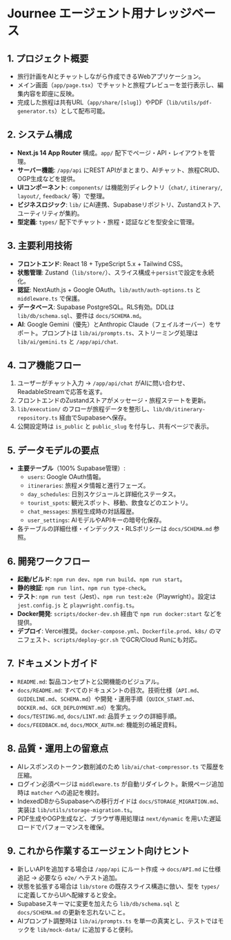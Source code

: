 # Journee エージェント用ナレッジベース

## 1. プロジェクト概要
- 旅行計画をAIとチャットしながら作成できるWebアプリケーション。
- メイン画面（`app/page.tsx`）でチャットと旅程プレビューを並行表示し、編集内容を即座に反映。
- 完成した旅程は共有URL（`app/share/[slug]`）やPDF（`lib/utils/pdf-generator.ts`）として配布可能。

## 2. システム構成
- **Next.js 14 App Router** 構成。`app/` 配下でページ・API・レイアウトを管理。
- **サーバー機能**: `/app/api` にREST APIがまとまり、AIチャット、旅程CRUD、OGP生成などを提供。
- **UIコンポーネント**: `components/` は機能別ディレクトリ（`chat/`, `itinerary/`, `layout/`, `feedback/` 等）で整理。
- **ビジネスロジック**: `lib/` にAI連携、Supabaseリポジトリ、Zustandストア、ユーティリティが集約。
- **型定義**: `types/` 配下でチャット・旅程・認証などを型安全に管理。

## 3. 主要利用技術
- **フロントエンド**: React 18 + TypeScript 5.x + Tailwind CSS。
- **状態管理**: Zustand（`lib/store/`）、スライス構成＋`persist`で設定を永続化。
- **認証**: NextAuth.js + Google OAuth。`lib/auth/auth-options.ts` と `middleware.ts` で保護。
- **データベース**: Supabase PostgreSQL。RLS有効。DDLは `lib/db/schema.sql`、要件は `docs/SCHEMA.md`。
- **AI**: Google Gemini（優先）とAnthropic Claude（フェイルオーバー）をサポート。プロンプトは `lib/ai/prompts.ts`、ストリーミング処理は `lib/ai/gemini.ts` と `/app/api/chat`.

## 4. コア機能フロー
1. ユーザーがチャット入力 → `/app/api/chat` がAIに問い合わせ、ReadableStreamで応答を返す。
2. フロントエンドのZustandストアがメッセージ・旅程ステートを更新。
3. `lib/execution/` のフローが旅程データを整形し、`lib/db/itinerary-repository.ts` 経由でSupabaseへ保存。
4. 公開設定時は `is_public` と `public_slug` を付与し、共有ページで表示。

## 5. データモデルの要点
- **主要テーブル**（100% Supabase管理）:
  - `users`: Google OAuth情報。
  - `itineraries`: 旅程メタ情報と進行フェーズ。
  - `day_schedules`: 日別スケジュールと詳細化ステータス。
  - `tourist_spots`: 観光スポット、移動、飲食などのエントリ。
  - `chat_messages`: 旅程生成時の対話履歴。
  - `user_settings`: AIモデルやAPIキーの暗号化保存。
- 各テーブルの詳細仕様・インデックス・RLSポリシーは `docs/SCHEMA.md` 参照。

## 6. 開発ワークフロー
- **起動/ビルド**: `npm run dev`、`npm run build`、`npm run start`。
- **静的検証**: `npm run lint`、`npm run type-check`。
- **テスト**: `npm run test`（Jest）、`npm run test:e2e`（Playwright）。設定は `jest.config.js` と `playwright.config.ts`。
- **Docker開発**: `scripts/docker-dev.sh` 経由で `npm run docker:start` などを提供。
- **デプロイ**: Vercel推奨。`docker-compose.yml`、`Dockerfile.prod`、`k8s/` のマニフェスト、`scripts/deploy-gcr.sh` でGCR/Cloud Runにも対応。

## 7. ドキュメントガイド
- `README.md`: 製品コンセプトと公開機能のビジュアル。
- `docs/README.md`: すべてのドキュメントの目次。技術仕様（`API.md`、`GUIDELINE.md`、`SCHEMA.md`）や開発・運用手順（`QUICK_START.md`、`DOCKER.md`、`GCR_DEPLOYMENT.md`）を案内。
- `docs/TESTING.md`, `docs/LINT.md`: 品質チェックの詳細手順。
- `docs/FEEDBACK.md`, `docs/MOCK_AUTH.md`: 機能別の補足資料。

## 8. 品質・運用上の留意点
- AIレスポンスのトークン数削減のため `lib/ai/chat-compressor.ts` で履歴を圧縮。
- ログイン必須ページは `middleware.ts` が自動リダイレクト。新規ページ追加時は `matcher` への追記を検討。
- IndexedDBからSupabaseへの移行ガイドは `docs/STORAGE_MIGRATION.md`、実装は `lib/utils/storage-migration.ts`。
- PDF生成やOGP生成など、ブラウザ専用処理は `next/dynamic` を用いた遅延ロードでパフォーマンスを確保。

## 9. これから作業するエージェント向けヒント
- 新しいAPIを追加する場合は `/app/api` にルート作成 → `docs/API.md` に仕様追記 → 必要なら `e2e/` へテスト追加。
- 状態を拡張する場合は `lib/store` の既存スライス構造に倣い、型を `types/` に定義してからUIへ配線すると安全。
- Supabaseスキーマに変更を加えたら `lib/db/schema.sql` と `docs/SCHEMA.md` の更新を忘れないこと。
- AIプロンプト調整時は `lib/ai/prompts.ts` を単一の真実とし、テストではモックを `lib/mock-data/` に追加すると便利。


